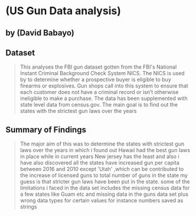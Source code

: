 # (US Gun Data analysis)
## by (David Babayo)


## Dataset

>This analyses the FBI gun dataset gotten from the FBI's National Instant Criminal Background Check System NICS. The NICS is used by to determine whether a prospective buyer is eligible to buy firearms or explosives. Gun shops call into this system to ensure that each customer does not have a criminal record or isn’t otherwise ineligible to make a purchase. The data has been supplemented with state level data from census.gov.
    The main goal is to find out the states with the strictest gun laws over the years


## Summary of Findings

>The major aim of this was to determine the states with strictest gun laws over the years in which i found out Hawaii had the best gun laws in place while in current years New jersey has the least and also i have also discovered all the states have increased gun per capita between 2016 and 2010 except 'Utah' ,which can be contributed to the increase of licensed guns to total number of guns in the state my guess is that stricter gun laws have been put in the state.
    some of the limitations i faced in the data set includes the missing census data for a few states like Guam etc and missing data in the guns data set plus wrong data types for certain values for instance numbers saved as strings